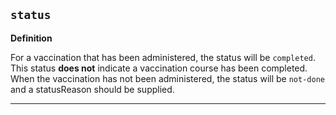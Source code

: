 ## `status`

<b>Definition</b><br>

For a vaccination that has been administered, the status will be `completed`. This status **does not** indicate a vaccination course has been completed.
When the vaccination has not been administered, the status will be `not-done` and a statusReason should be supplied.

---